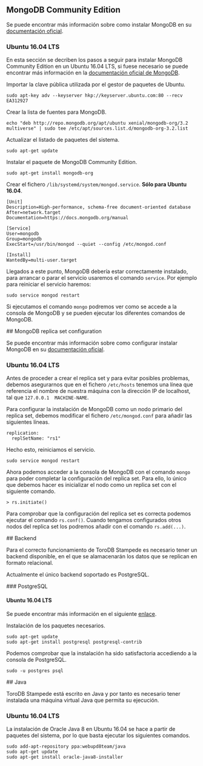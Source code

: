 
## MongoDB Community Edition

Se puede encontrar más información sobre como instalar MongoDB en su [documentación oficial](https://docs.mongodb.com/manual/installation/).

### Ubuntu 16.04 LTS

En esta sección se decriben los pasos a seguir para instalar MongoDB Community Edition en un Ubuntu 16.04 LTS, si fuese necesario se puede encontrar más información en la [documentación oficial de MongoDB](https://docs.mongodb.com/v3.2/tutorial/install-mongodb-on-ubuntu/).

Importar la clave pública utilizada por el gestor de paquetes de Ubuntu.

```
sudo apt-key adv --keyserver hkp://keyserver.ubuntu.com:80 --recv EA312927
```

Crear la lista de fuentes para MongoDB.

```
echo "deb http://repo.mongodb.org/apt/ubuntu xenial/mongodb-org/3.2 multiverse" | sudo tee /etc/apt/sources.list.d/mongodb-org-3.2.list
```

Actualizar el listado de paquetes del sistema.

```
sudo apt-get update
```

Instalar el paquete de MongoDB Community Edition.

```
sudo apt-get install mongodb-org
```

Crear el fichero `/lib/systemd/system/mongod.service`. __Sólo para Ubuntu 16.04__.

```
[Unit]
Description=High-performance, schema-free document-oriented database
After=network.target
Documentation=https://docs.mongodb.org/manual

[Service]
User=mongodb
Group=mongodb
ExecStart=/usr/bin/mongod --quiet --config /etc/mongod.conf

[Install]
WantedBy=multi-user.target
```

Llegados a este punto, MongoDB debería estar correctamente instalado, para arrancar o parar el servicio usaremos el comando `service`. Por ejemplo para reiniciar el servicio haremos:

```
sudo service mongod restart
```

Si ejecutamos el comando `mongo` podremos ver como se accede a la consola de MongoDB y se pueden ejecutar los diferentes comandos de MongoDB.

## MongoDB replica set configuration

Se puede encontrar más información sobre como configurar instalar MongoDB en su [documentación oficial](https://docs.mongodb.com/manual/installation/).

### Ubuntu 16.04 LTS

Antes de proceder a crear el replica set y para evitar posibles problemas, debemos asegurarnos que en el fichero `/etc/hosts` tenemos una línea que referencia el nombre de nuestra máquina con la dirección IP de localhost, tal que `127.0.0.1  MACHINE-NAME`.

Para configurar la instalación de MongoDB como un nodo primario del replica set, debemos modificar el fichero `/etc/mongod.conf` para añadir las siguientes líneas.

```
replication:
  replSetName: "rs1"
```

Hecho esto, reiniciamos el servicio.

```
sudo service mongod restart
```

Ahora podemos acceder a la consola de MongoDB con el comando `mongo` para poder completar la configuración del replica set. Para ello, lo único que debemos hacer es inicializar el nodo como un replica set con el siguiente comando.

```
> rs.initiate()
```

Para comprobar que la configuración del replica set es correcta podemos ejecutar el comando `rs.conf()`. Cuando tengamos configurados otros nodos del replica set los podremos añadir con el comando `rs.add(...)`.

## Backend

Para el correcto funcionamiento de ToroDB Stampede es necesario tener un backend disponible, en el que se alamacenarán los datos que se replican en formato relacional.

Actualmente el único backend soportado es PostgreSQL.

### PostgreSQL


#### Ubuntu 16.04 LTS

Se puede encontrar más información en el siguiente [enlace](https://www.digitalocean.com/community/tutorials/how-to-install-and-use-postgresql-on-ubuntu-16-04).

Instalación de los paquetes necesarios.

```
sudo apt-get update
sudo apt-get install postgresql postgresql-contrib
```

Podemos comprobar que la instalación ha sido satisfactoria accediendo a la consola de PostgreSQL.

```
sudo -u postgres psql
```

## Java

ToroDB Stampede está escrito en Java y por tanto es necesario tener instalada una máquina virtual Java que permita su ejecución.

### Ubuntu 16.04 LTS

La instalación de Oracle Java 8 en Ubuntu 16.04 se hace a partir de paquetes del sistema, por lo que basta ejecutar los siguientes comandos.

```
sudo add-apt-repository ppa:webupd8team/java
sudo apt-get update
sudo apt-get install oracle-java8-installer
```
